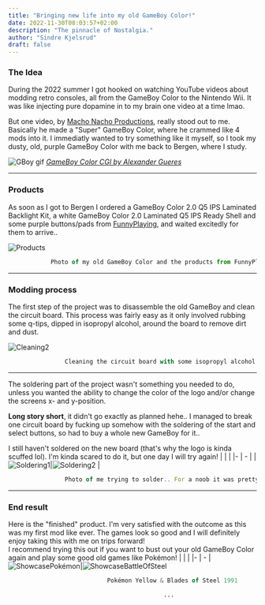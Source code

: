 ```yaml
---
title: "Bringing new life into my old GameBoy Color!"
date: 2022-11-30T08:03:57+02:00
description: "The pinnacle of Nostalgia."
author: "Sindre Kjelsrud"
draft: false
---
```

### The Idea 
During the 2022 summer I got hooked on watching YouTube videos about modding retro consoles, all from the GameBoy Color to the Nintendo Wii. It was like injecting pure dopamine in to my brain one video at a time lmao.

But one video, by [Macho Nacho Productions](https://www.youtube.com/watch?v=yqnrEpcaans), really stood out to me. Basically he made a "Super" GameBoy Color, where he crammed like 4 mods into it. I immediatly wanted to try something like it myself, so I took my dusty, old, purple GameBoy Color with me back to Bergen, where I study.

![GBoy gif](https://mir-s3-cdn-cf.behance.net/project_modules/disp/df45fa38279981.575b65f4c025d.gif)
[*GameBoy Color CGI by Alexander Gueres*](https://www.behance.net/gallery/38279981/Game-Boy-Color-1998-Full-CGI)

---

### Products
As soon as I got to Bergen I ordered a GameBoy Color 2.0 Q5 IPS Laminated Backlight Kit, a white GameBoy Color 2.0 Laminated Q5 IPS Ready Shell and some purple buttons/pads from [FunnyPlaying](https://retrogamerepairshop.com/), and waited excitedly for them to arrive..

![Products](/img/gameboy-post/funnyplaying-products.jpg)

```js
            Photo of my old GameBoy Color and the products from FunnyPlaying
```
---

### Modding process
The first step of the project was to disassemble the old GameBoy and clean the circuit board. This process was fairly easy as it only involved rubbing some q-tips, dipped in isopropyl alcohol, around the board to remove dirt and dust.

![Cleaning2](/img/gameboy-post/cleaning.jpg)
```js
                Cleaning the circuit board with some isopropyl alcohol
```

---

The soldering part of the project wasn't something you needed to do, unless you wanted the ability to change the color of the logo and/or change the screens x- and y-position.  

**Long story short**, it didn't go exactly as planned hehe.. I managed to break one circuit board by fucking up somehow with the soldering of the start and select buttons, so had to buy a whole new GameBoy for it..   

I still haven't soldered on the new board (that's why the logo is kinda scuffed lol). I'm kinda scared to do it, but one day I will try again!
| | |
|- | - |
|![Soldering1](/img/gameboy-post/soldering-1.jpg)|![Soldering2](/img/gameboy-post/soldering-2.jpg) |
```js
                Photo of me trying to solder.. For a noob it was pretty good!
```

---

### End result
Here is the "finished" product. I'm very satisfied with the outcome as this was my first mod like ever. The games look so good and I will definitely enjoy taking this with me on trips forward!  
I recommend trying this out if you want to bust out your old GameBoy Color again and play some good old games like Pokémon!
| |  |
|- | - |
![ShowcasePokémon](/img/gameboy-post/showcasePok-1.jpg)|![ShowcaseBattleOfSteel](/img/gameboy-post/showcaseBoS-1.jpg) 
```js
                            Pokémon Yellow & Blades of Steel 1991
```

                                                ...

